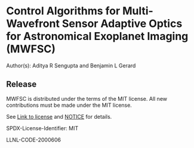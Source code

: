 # Control Algorithms for Multi-Wavefront Sensor Adaptive Optics for Astronomical Exoplanet Imaging (MWFSC)

Author(s): Aditya R Sengupta and Benjamin L Gerard

## Release

MWFSC is distributed under the terms of the MIT license. All new contributions must be made under the MIT license.

See [Link to license](./LICENSE) and [NOTICE](./NOTICE) for details.

SPDX-License-Identifier: MIT

LLNL-CODE-2000606

